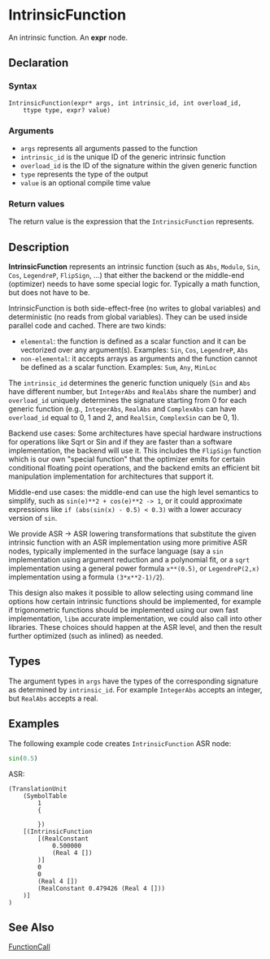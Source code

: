 # IntrinsicFunction

An intrinsic function. An **expr** node.

## Declaration

### Syntax

```
IntrinsicFunction(expr* args, int intrinsic_id, int overload_id,
    ttype type, expr? value)
```

### Arguments

* `args` represents all arguments passed to the function
* `intrinsic_id` is the unique ID of the generic intrinsic function
* `overload_id` is the ID of the signature within the given generic function
* `type` represents the type of the output
* `value` is an optional compile time value

### Return values

The return value is the expression that the `IntrinsicFunction` represents.

## Description

**IntrinsicFunction** represents an intrinsic function (such as `Abs`,
`Modulo`, `Sin`, `Cos`, `LegendreP`, `FlipSign`, ...) that either the backend
or the middle-end (optimizer) needs to have some special logic for. Typically a
math function, but does not have to be.

IntrinsicFunction is both side-effect-free (no writes to global variables) and
deterministic (no reads from global variables). They can be used inside parallel code and
cached. There are two kinds:

* `elemental`: the function is defined as a scalar function and it can be
  vectorized over any argument(s). Examples: `Sin`, `Cos`, `LegendreP`, `Abs`
* `non-elemental`: it accepts arrays as arguments and the function cannot be
  defined as a scalar function. Examples: `Sum`, `Any`, `MinLoc`

The `intrinsic_id` determines the generic function uniquely (`Sin` and `Abs`
have different number, but `IntegerAbs` and `RealAbs` share the number) and
`overload_id` uniquely determines the signature starting from 0 for each
generic function (e.g., `IntegerAbs`, `RealAbs` and `ComplexAbs` can have
`overload_id` equal to 0, 1 and 2, and `RealSin`, `ComplexSin` can be 0, 1).

Backend use cases: Some architectures have special hardware instructions for
operations like Sqrt or Sin and if they are faster than a software
implementation, the backend will use it. This includes the `FlipSign` function
which is our own "special function" that the optimizer emits for certain
conditional floating point operations, and the backend emits an efficient bit
manipulation implementation for architectures that support it.

Middle-end use cases: the middle-end can use the high level semantics to
simplify, such as `sin(e)**2 + cos(e)**2 -> 1`, or it could approximate
expressions like `if (abs(sin(x) - 0.5) < 0.3)` with a lower accuracy version
of `sin`.

We provide ASR -> ASR lowering transformations that substitute the given
intrinsic function with an ASR implementation using more primitive ASR nodes,
typically implemented in the surface language (say a `sin` implementation using
argument reduction and a polynomial fit, or a `sqrt` implementation using a
general power formula `x**(0.5)`, or `LegendreP(2,x)` implementation using a
formula `(3*x**2-1)/2`).

This design also makes it possible to allow selecting using command line
options how certain intrinsic functions should be implemented, for example if
trigonometric functions should be implemented using our own fast
implementation, `libm` accurate implementation, we could also call into other
libraries. These choices should happen at the ASR level, and then the result
further optimized (such as inlined) as needed.

## Types

The argument types in `args` have the types of the corresponding signature as
determined by `intrinsic_id`. For example `IntegerAbs` accepts an integer, but
`RealAbs` accepts a real.

## Examples

The following example code creates `IntrinsicFunction` ASR node:

```fortran
sin(0.5)
```

ASR:

```
(TranslationUnit
    (SymbolTable
        1
        {

        })
    [(IntrinsicFunction
        [(RealConstant
            0.500000
            (Real 4 [])
        )]
        0
        0
        (Real 4 [])
        (RealConstant 0.479426 (Real 4 []))
    )]
)
```

## See Also

[FunctionCall]()
